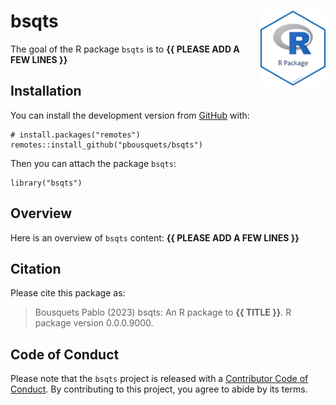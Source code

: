<!-- README.md is generated from README.Rmd. Please edit that file -->

# bsqts <img src="man/figures/package-sticker.png" align="right" style="float:right; height:120px;"/>

<!-- badges: start -->
<!-- badges: end -->

The goal of the R package `bsqts` is to **{{ PLEASE ADD A FEW LINES }}**

## Installation

You can install the development version from
[GitHub](https://github.com/) with:

    # install.packages("remotes")
    remotes::install_github("pbousquets/bsqts")

Then you can attach the package `bsqts`:

    library("bsqts")

## Overview

Here is an overview of `bsqts` content: **{{ PLEASE ADD A FEW LINES }}**

## Citation

Please cite this package as:

> Bousquets Pablo (2023) bsqts: An R package to **{{ TITLE }}**. R
> package version 0.0.0.9000.

## Code of Conduct

Please note that the `bsqts` project is released with a [Contributor
Code of
Conduct](https://contributor-covenant.org/version/2/0/CODE_OF_CONDUCT.html).
By contributing to this project, you agree to abide by its terms.
